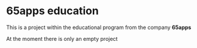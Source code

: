 # 65apps education

This is a project within the educational program from the company **65apps**

At the moment there is only an empty project